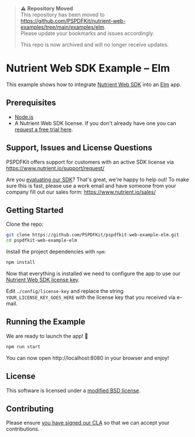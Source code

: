 > ⚠️ **Repository Moved**  
> This repository has been moved to https://github.com/PSPDFKit/nutrient-web-examples/tree/main/examples/elm.  
> Please update your bookmarks and issues accordingly.
>
> This repo is now archived and will no longer receive updates.

# Nutrient Web SDK Example – Elm

This example shows how to integrate [Nutrient Web SDK](https://www.nutrient.io/sdk/web/) into an [Elm](https://elm-lang.org/) app.

## Prerequisites

- [Node.js](http://nodejs.org/)
- A Nutrient Web SDK license. If you don't already have one
  you can [request a free trial here](https://www.nutrient.io/try/).

## Support, Issues and License Questions

PSPDFKit offers support for customers with an active SDK license via https://www.nutrient.io/support/request/

Are you [evaluating our SDK](https://www.nutrient.io/try/)? That's great, we're happy to help out! To make sure this is fast, please use a work email and have someone from your company fill out our sales form: https://www.nutrient.io/sales/

## Getting Started

Clone the repo:

```bash
git clone https://github.com/PSPDFKit/pspdfkit-web-example-elm.git
cd pspdfkit-web-example-elm
```

Install the project dependencies with `npm`:

```bash
npm install
```

Now that everything is installed we need to configure the app to use our [Nutrient Web SDK license key](https://www.nutrient.io/guides/web/current/standalone/integration).

Edit `./config/license-key` and replace the string `YOUR_LICENSE_KEY_GOES_HERE` with the license key that you received via e-mail.

## Running the Example

We are ready to launch the app! 🎉

```bash
npm run start
```

You can now open http://localhost:8080 in your browser and enjoy!

## License

This software is licensed under a [modified BSD license](LICENSE).

## Contributing

Please ensure
[you have signed our CLA](https://www.nutrient.io/guides/web/current/miscellaneous/contributing/) so that we can
accept your contributions.

